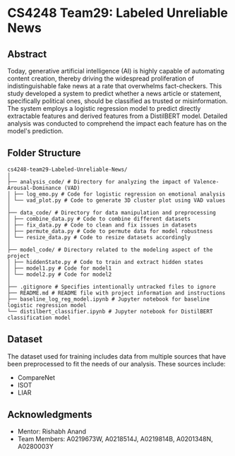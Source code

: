 # CS4248 Team29: Labeled Unreliable News
## Abstract
Today, generative artificial intelligence (AI) is highly capable of automating content creation, thereby driving the widespread proliferation of indistinguishable fake news at a rate that overwhelms fact-checkers. This study developed a system to predict whether a news article or statement, specifically political ones, should be classified as trusted or misinformation. The system employs a logistic regression model to predict directly extractable features and derived features from a DistilBERT model. Detailed analysis was conducted to comprehend the impact each feature has on the model's prediction.

## Folder Structure
```
cs4248-team29-Labeled-Unreliable-News/
│
├── analysis_code/ # Directory for analyzing the impact of Valence-Arousal-Dominance (VAD)
│ ├── log_emo.py # Code for logistic regression on emotional analysis
│ └── vad_plot.py # Code to generate 3D cluster plot using VAD values
│
├── data_code/ # Directory for data manipulation and preprocessing
│ ├── combine_data.py # Code to combine different datasets
│ ├── fix_data.py # Code to clean and fix issues in datasets
│ ├── permute_data.py # Code to permute data for model robustness
│ └── resize_data.py # Code to resize datasets accordingly
│
├── model_code/ # Directory related to the modeling aspect of the project
│ ├── hiddenState.py # Code to train and extract hidden states
│ ├── model1.py # Code for model1
│ └── model2.py # Code for model2
│
├── .gitignore # Specifies intentionally untracked files to ignore
├── README.md # README file with project information and instructions
├── baseline_log_reg_model.ipynb # Jupyter notebook for baseline logistic regression model
└── distilbert_classifier.ipynb # Jupyter notebook for DistilBERT classification model
```
## Dataset
The dataset used for training includes data from multiple sources that have been preprocessed to fit the needs of our analysis. These sources include:
- CompareNet
- ISOT
- LIAR
## Acknowledgments
- Mentor: Rishabh Anand
- Team Members: A0219673W, A0218514J, A0219814B, A0201348N, A0280003Y
